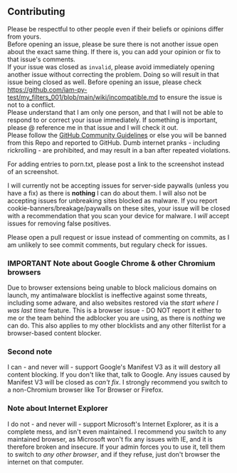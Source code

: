 ## Contributing
Please be respectful to other people even if their beliefs or opinions differ from yours. <br/>
Before opening an issue, please be sure there is not another issue open about the exact same thing. If there is, you can add your opinion or fix to that issue's comments. <br/>
If your issue was closed as `invalid`, please avoid immediately opening another issue without correcting the problem. Doing so will result in that issue being closed as well. Before opening an issue, please check https://github.com/iam-py-test/my_filters_001/blob/main/wiki/incompatible.md to ensure the issue is not to a conflict. <br/>
Please understand that I am only one person, and that I will not be able to respond to or correct your issue immediately. If something is important, please @ reference me in that issue and I will check it out.<br/>
Please follow the [GitHub Community Guidelines](https://docs.github.com/en/github/site-policy/github-community-guidelines#what-is-not-allowed) or else you will be banned from this Repo and reported to GitHub. Dumb internet pranks - including rickrolling - are prohibited, and may result in a ban after repeated violations. <br/>

For adding entries to porn.txt, please post a link to the screenshot instead of an screenshot. 

I will currently not be accepting issues for server-side paywalls (unless you have a fix) as there is **nothing** I can do about them. I will also not be accepting issues for unbreaking sites blocked as malware. If you report cookie-banners/breakage/paywalls on these sites, your issue will be closed with a recommendation that you scan your device for malware. I _will_ accept issues for removing false positives.<br>

Please open a pull request or issue instead of commenting on commits, as I am unlikely to see commit comments, but regulary check for issues.

### IMPORTANT Note about Google Chrome & other Chromium browsers
Due to browser extensions being unable to block malicious domains on launch, my antimalware blocklist is ineffective against some threats, including some adware, and also websites restored via the _start where I was last time_ feature. This is a browser issue - DO NOT report it either to me or the team behind the adblocker you are using, as there is _nothing_ we can do. This also applies to my other blocklists and any other filterlist for a browser-based content blocker. <br>

### Second note
I can - and never will - support Google's Manifest V3 as it will destory all content blocking. If you don't like that, talk to Google. Any issues caused by Manifest V3 will be closed as _can't fix_. I strongly recommend you switch to a non-Chromium browser like Tor Browser or Firefox. 

### Note about Internet Explorer
I do not - and never will - support Microsoft's Internet Explorer, as it is a complete mess, and isn't even maintained. I recommend you switch to any maintained browser, as Microsoft won't fix any issues with IE, and it is therefore broken and insecure. If your admin forces you to use it, tell them to switch to _any other browser_, and if they refuse, just don't browser the internet on that computer. 
